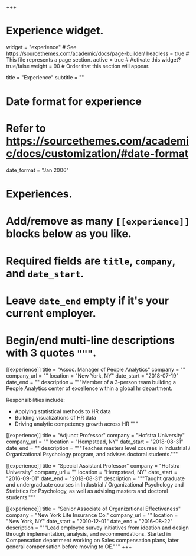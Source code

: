 +++
# Experience widget.
widget = "experience"  # See https://sourcethemes.com/academic/docs/page-builder/
headless = true  # This file represents a page section.
active = true  # Activate this widget? true/false
weight = 90  # Order that this section will appear.

title = "Experience"
subtitle = ""

# Date format for experience
#   Refer to https://sourcethemes.com/academic/docs/customization/#date-format
date_format = "Jan 2006"

# Experiences.
#   Add/remove as many `[[experience]]` blocks below as you like.
#   Required fields are `title`, `company`, and `date_start`.
#   Leave `date_end` empty if it's your current employer.
#   Begin/end multi-line descriptions with 3 quotes `"""`.

[[experience]]
  title = "Assoc. Manager of People Analytics"
  company = ""
  company_url = ""
  location = "New York, NY"
  date_start = "2018-07-19"
  date_end = ""
  description = """Member of a 3-person team building a People Analytics center of excellence within a global hr department.  

  Responsibilities include:

  * Applying statistical methods to HR data
  * Building visualizations of HR data
  * Driving analytic competency growth across HR
  """

[[experience]]
  title = "Adjunct Professor"
  company = "Hofstra University"
  company_url = ""
  location = "Hempstead, NY"
  date_start = "2018-08-31"
  date_end = ""
  description = """Teaches masters level courses in Industrial / Organizational Psychology program, and advises doctoral students."""

[[experience]]
  title = "Special Assistant Professor"
  company = "Hofstra University"
  company_url = ""
  location = "Hempstead, NY"
  date_start = "2016-09-01"
  date_end = "2018-08-31"
  description = """Taught graduate and undergraduate courses in Industrial / Organizational Psychology and Statistics for Psychology, as well as advising masters and doctoral students."""
  
[[experience]]
  title = "Senior Associate of Organizational Effectiveness"
  company = "New York Life Insurance Co."
  company_url = ""
  location = "New York, NY"
  date_start = "2010-12-01"
  date_end = "2016-08-22"
  description = """Lead employee survey initiatives from ideation and design through implementation, analysis, and recommendations. Started in Compensation department working on Sales compensation plans, later general compensation before moving to OE."""
+++
